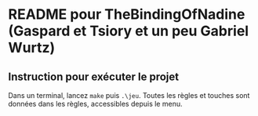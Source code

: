 # README pour TheBindingOfNadine (Gaspard et Tsiory et un peu Gabriel Wurtz)

## Instruction pour exécuter le projet
Dans un terminal, lancez `make` puis `.\jeu`. Toutes les règles et touches sont données dans les règles, accessibles depuis le menu.
